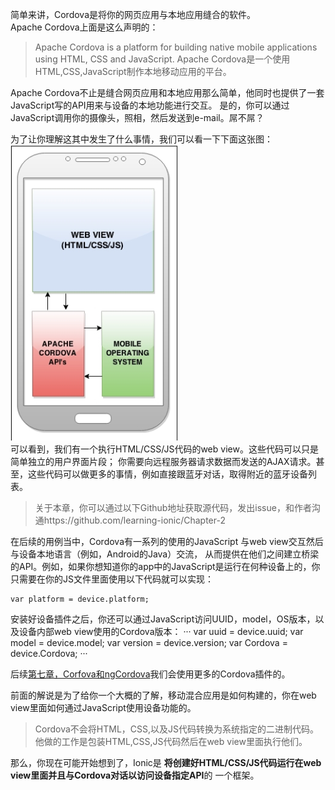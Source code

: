 
简单来讲，Cordova是将你的网页应用与本地应用缝合的软件。  
Apache Cordova上面是这么声明的：
> Apache Cordova is a platform for building native mobile applications using
HTML, CSS and JavaScript.
> Apache Cordova是一个使用HTML,CSS,JavaScript制作本地移动应用的平台。

Apache Cordova不止是缝合网页应用和本地应用那么简单，他同时也提供了一套JavaScript写的API用来与设备的本地功能进行交互。
是的，你可以通过JavaScript调用你的摄像头，照相，然后发送到e-mail。屌不屌？  
  
为了让你理解这其中发生了什么事情，我们可以看一下下面这张图：  
![screentshot](imgs/20160922145147.png '')  
可以看到，我们有一个执行HTML/CSS/JS代码的web view。这些代码可以只是简单独立的用户界面片段；
你需要向远程服务器请求数据而发送的AJAX请求。甚至，这些代码可以做更多的事情，例如直接跟蓝牙对话，取得附近的蓝牙设备列表。

> 关于本章，你可以通过以下Github地址获取源代码，发出issue，和作者沟通https://github.com/learning-ionic/Chapter-2

在后续的用例当中，Cordova有一系列的使用的JavaScript 与web view交互然后与设备本地语言（例如，Android的Java）交流，
从而提供在他们之间建立桥梁的API。例如，如果你想知道你的app中的JavaScript是运行在何种设备上的，你只需要在你的JS文件里面使用以下代码就可以实现：
```
var platform = device.platform;
```
  
安装好设备插件之后，你还可以通过JavaScript访问UUID，model，OS版本，以及设备内部web view使用的Cordova版本：
···
var uuid = device.uuid;
var model = device.model;
var version = device.version;
var Cordova = device.Cordova;
···  

后续[第七章，Corfova和ngCordova]()我们会使用更多的Cordova插件的。
  
前面的解说是为了给你一个大概的了解，移动混合应用是如何构建的，你在web view里面如何通过JavaScript使用设备功能的。

> Cordova不会将HTML，CSS,以及JS代码转换为系统指定的二进制代码。他做的工作是包装HTML,CSS,JS代码然后在web view里面执行他们。

那么，你现在可能开始想到了，Ionic是 **将创建好HTML/CSS/JS代码运行在web view里面并且与Cordova对话以访问设备指定API**的 一个框架。